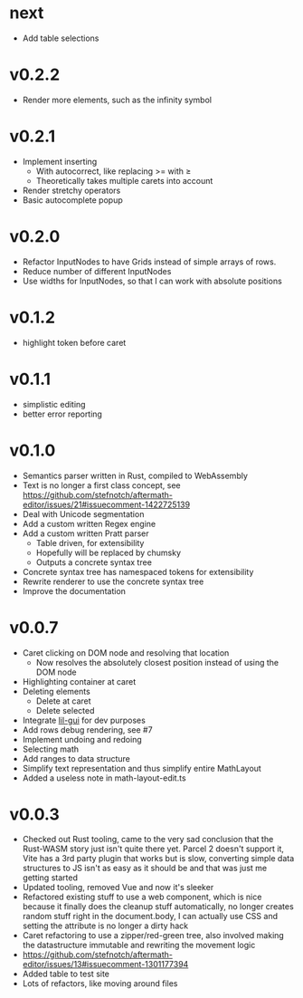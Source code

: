 # next

- Add table selections

# v0.2.2

- Render more elements, such as the infinity symbol

# v0.2.1

- Implement inserting
  - With autocorrect, like replacing >= with ≥
  - Theoretically takes multiple carets into account
- Render stretchy operators
- Basic autocomplete popup

# v0.2.0

- Refactor InputNodes to have Grids instead of simple arrays of rows.
- Reduce number of different InputNodes
- Use widths for InputNodes, so that I can work with absolute positions

# v0.1.2

- highlight token before caret

# v0.1.1

- simplistic editing
- better error reporting

# v0.1.0

- Semantics parser written in Rust, compiled to WebAssembly
- Text is no longer a first class concept, see https://github.com/stefnotch/aftermath-editor/issues/21#issuecomment-1422725139
- Deal with Unicode segmentation
- Add a custom written Regex engine
- Add a custom written Pratt parser
  - Table driven, for extensibility
  - Hopefully will be replaced by chumsky
  - Outputs a concrete syntax tree
- Concrete syntax tree has namespaced tokens for extensibility
- Rewrite renderer to use the concrete syntax tree
- Improve the documentation

# v0.0.7

- Caret clicking on DOM node and resolving that location
  - Now resolves the absolutely closest position instead of using the DOM node
- Highlighting container at caret
- Deleting elements
  - Delete at caret
  - Delete selected
- Integrate [lil-gui](https://github.com/georgealways/lil-gui) for dev purposes
- Add rows debug rendering, see #7
- Implement undoing and redoing
- Selecting math
- Add ranges to data structure
- Simplify text representation and thus simplify entire MathLayout
- Added a useless note in math-layout-edit.ts

# v0.0.3

- Checked out Rust tooling, came to the very sad conclusion that the Rust-WASM story just isn't quite there yet. Parcel 2 doesn't support it, Vite has a 3rd party plugin that works but is slow, converting simple data structures to JS isn't as easy as it should be and that was just me getting started
- Updated tooling, removed Vue and now it's sleeker
- Refactored existing stuff to use a web component, which is nice because it finally does the cleanup stuff automatically, no longer creates random stuff right in the document.body, I can actually use CSS and setting the attribute is no longer a dirty hack
- Caret refactoring to use a zipper/red-green tree, also involved making the datastructure immutable and rewriting the movement logic
- https://github.com/stefnotch/aftermath-editor/issues/13#issuecomment-1301177394
- Added table to test site
- Lots of refactors, like moving around files

